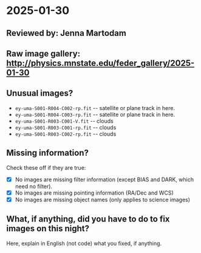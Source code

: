 # 2025-01-30

## Reviewed by: Jenna Martodam

## Raw image gallery: http://physics.mnstate.edu/feder_gallery/2025-01-30

## Unusual images?

+ `ey-uma-S001-R004-C002-rp.fit` -- satellite or plane track in here.
+ `ey-uma-S001-R004-C003-rp.fit` -- satellite or plane track in here.
+ `ey-uma-S001-R003-C001-V.fit` -- clouds
+ `ey-uma-S001-R003-C001-rp.fit` -- clouds
+ `ey-uma-S001-R003-C002-rp.fit` -- clouds
## Missing information?

Check these off if they are true:
- [x] No images are missing filter information (except BIAS and DARK, which need no filter).
- [x] No images are missing pointing information (RA/Dec and WCS)
- [x] No images are missing object names (only applies to science images)

## What, if anything, did you have to do to fix images on this night?

Here, explain in English (not code) what you fixed, if anything.
